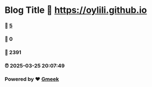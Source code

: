 # Blog Title :link: https://oylili.github.io 
### :page_facing_up: [5](https://oylili.github.io/tag.html) 
### :speech_balloon: 0 
### :hibiscus: 2391 
### :alarm_clock: 2025-03-25 20:07:49 
### Powered by :heart: [Gmeek](https://github.com/Meekdai/Gmeek)
